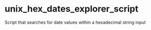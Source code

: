 # unix_hex_dates_explorer_script
Script that searches for date values within a hexadecimal string input
